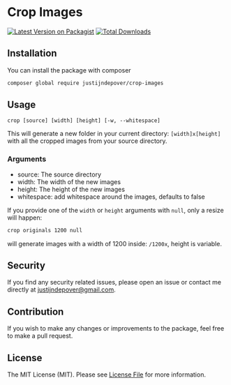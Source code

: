 # Crop Images

[![Latest Version on Packagist](https://img.shields.io/packagist/v/justijndepover/crop-images.svg?style=flat-square)](https://packagist.org/packages/justijndepover/crop-images)
[![Total Downloads](https://img.shields.io/packagist/dt/justijndepover/crop-images.svg?style=flat-square)](https://packagist.org/packages/justijndepover/crop-images)

## Installation
You can install the package with composer
```sh
composer global require justijndepover/crop-images
```

## Usage
```
crop [source] [width] [height] [-w, --whitespace]
```

This will generate a new folder in your current directory: `[width]x[height]` with all the cropped images from your source directory.

### Arguments
- source: The source directory
- width: The width of the new images
- height: The height of the new images
- whitespace: add whitespace around the images, defaults to false

If you provide one of the `width` or `height` arguments with `null`, only a resize will happen:
```sh
crop originals 1200 null
```
will generate images with a width of 1200 inside: `/1200x`, height is variable.

## Security
If you find any security related issues, please open an issue or contact me directly at [justijndepover@gmail.com](justijndepover@gmail.com).

## Contribution
If you wish to make any changes or improvements to the package, feel free to make a pull request.

## License
The MIT License (MIT). Please see [License File](LICENSE.md) for more information.